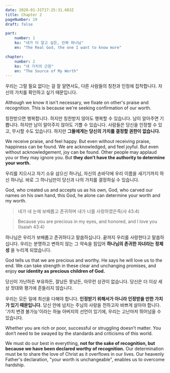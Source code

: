 ```yaml
---
date: 2020-01-31T17:25:31.683Z
title: Chapter 2
pageNumber: 19
draft: false

part:
    number: 1
    ko: "내가 더 알고 싶은, 진짜 하나님"
    en: "The Real God, the one I want to know more"

chapter:
    number: 2
    ko: "내 가치의 근원"
    en: "The Source of My Worth"
---
```

우리는 그럴 필요 없다는 걸 잘 알면서도, 다른 사람들의 칭찬과 인정에 집착합니다. 자신의 가치를 확인하고 싶기 때문입니다.

Although we know it isn't necessary, we fixate on other's praise and recognition.  This is because we're seeking confirmation of our worth.

칭찬받으면 행복합니다.
하지만 칭찬받지 않아도 행복할 수 있습니다.
남이 알아주면 기쁩니다.
하지만 남이 알이주지 않아도 기쁠 수 있습니다.
사람들은 당신을 인정할 수 있고, 무시할 수도 있습니다.
하지만 **그들에게는 당신의 가치를 결정할 권한이 없습니다.**

We receive praise, and feel happy.
But even without receiving praise, happiness can be found.
We are acknowledged, and feel joyful.
But even without acknowledgement, joy can be found.
Other people may applaud you or they may ignore you.
But **they don’t have the authority to determine your worth.**

우리를 지으시고 자기 소유 삼으신 하나님,
자신의 손바닥에 우리 이름을 새기기까지 하신 하나님.
바로 그 하나님만이 당신과 나의 가치를 결정하실 수 있습니다.

God, who created us and accepts us as his own,
God, who carved our names on his own hand,
this God, he alone can determine your worth and my worth.

> 네가 내 눈에 보배롭고 존귀하며 내가 너를 사랑하였은즉(사 43:4)

> Because you are precious in my eyes, and honored, and I love you (Isaiah 43:4)

하나님은 우리가 보배롭고 존귀하다고 말씀하십니다. 끝까지 우리를 사랑한다고 말씀하십니다. 우리는 분명하고 변하지 않는 그 약속을 힘입어 **하나님의 존귀한 자녀라는 정체성** 을 누리게 되었습니다.

God tells us that we are precious and worthy.  He says he will love us to the end.  We can take strength in these clear and unchanging promises, and enjoy **our identity as precious children of God.**

당신이 가난하든 부유하든, 잘났든 못났든, 아무런 상관이 없습니다. 당신은 더 이상 세상 잣대와 평가에 흔들리지 않습니다.

우리는 모든 일에 최선을 다해야 합니다.
**인정받기 위해서가 아니라 인정받을 만한 가치가 있기 때문입니다.**
당신 안에 넘치는 주님의 사랑을 전하고자 바쁘게 살아야 합니다.
'가치 변경 불가능'이라는 하늘 아버지의 선언이 있기에,
우리는 고난마저 뛰어넘을 수 있습니다.

Whether you are rich or poor, successful or struggling doesn’t matter. You don’t need to be swayed by the standards and criticisms of this world.

We must do our best in everything,
**not for the sake of recognition, but because we have been declared worthy of recognition.**
Our determination must be to share the love of Christ as it overflows in our lives.
Our heavenly Father's declaration, "your worth is unchangeable",
enables us to overcome hardship.
